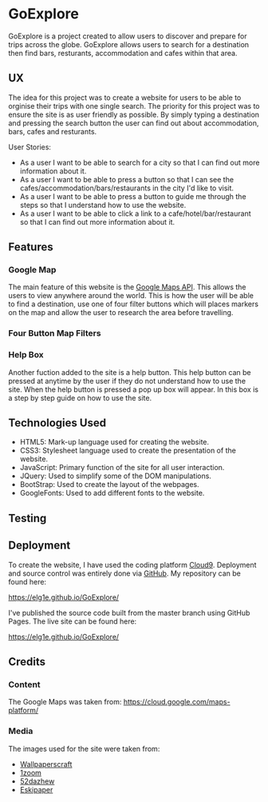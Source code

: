 # GoExplore

 GoExplore is a project created to allow users to discover and prepare for trips across the globe. 
GoExplore allows users to search for a destination then find bars, resturants, accommodation and cafes within that area. 
 
## UX

 The idea for this project was to create a website for users to be able to orginise their trips with one single search. 
The priority for this project was to ensure the site is as user friendly as possible. By simply typing a destination and pressing the search button the user can find out about accommodation, bars, cafes and resturants. 

User Stories:

- As a user I want to be able to search for a city so that I can find out more information about it.
- As a user I want to be able to press a button so that I can see the cafes/accommodation/bars/restaurants in the city I'd like to visit.
- As a user I want to be able to press a button to guide me through the steps so that I understand how to use the website.
- As a user I want to be able to click a link to a cafe/hotel/bar/restaurant so that I can find out more information about it.

## Features

### Google Map
 The main feature of this website is the [Google Maps API](https://cloud.google.com/maps-platform/). This allows the users to view anywhere around the world. This is how the user will be able to find a destination, use one of four filter buttons which will places markers on the map and allow the user to research the area before travelling. 

### Four Button Map Filters

### Help Box
 Another fuction added to the site is a help button. This help button can be pressed at anytime by the user if they do not understand how to use the site. When the help button is pressed a pop up box will appear. In this box is a step by step guide on how to use the site.

 
## Technologies Used

- HTML5: Mark-up language used for creating the website.
- CSS3: Stylesheet language used to create the presentation of the website.
- JavaScript: Primary function of the site for all user interaction.
- JQuery: Used to simplify some of the DOM manipulations.
- BootStrap: Used to create the layout of the webpages.
- GoogleFonts: Used to add different fonts to the website.

## Testing

## Deployment

To create the website, I have used the coding platform [Cloud9](www.cloud9.io). Deployment and source control was entirely done via [GitHub](www.github.com). My repository can be found here:

https://elg1e.github.io/GoExplore/

I've published the source code built from the master branch using GitHub Pages. The live site can be found here:

https://elg1e.github.io/GoExplore/

## Credits

### Content

The Google Maps was taken from: https://cloud.google.com/maps-platform/

### Media

The images used for the site were taken from:

- [Wallpaperscraft](https://images.wallpaperscraft.com/image/mountain_lodge_top_snow_92237_1920x1080.jpg)
- [1zoom](http://s1.1zoom.me/b4853/62/Canada_Houses_Marinas_Evening_Bridges_Vancouver_521398_1920x1080.jpg)
- [52dazhew](http://www.52dazhew.com/w/587228756.html)
- [Eskipaper](http://eskipaper.com/images/awesome-beach-wallpaper-2.jpg)